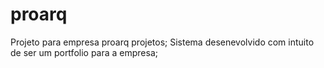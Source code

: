 # proarq
Projeto para empresa proarq projetos;
Sistema desenevolvido com intuito de ser um portfolio para a empresa;
